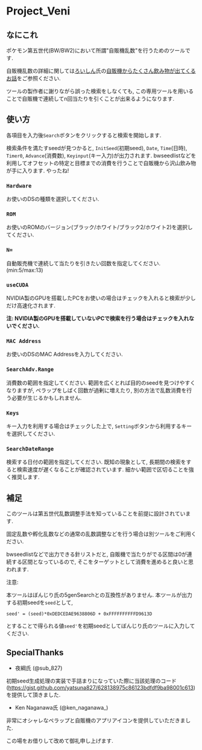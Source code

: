 # Project_Veni

## なにこれ
ポケモン第五世代(BW/BW2)において所謂"自販機乱数"を行うためのツールです.

自販機乱数の詳細に関しては[ろいしん](https://twitter.com/Blastoise_X)氏の[自販機からたくさん飲み物が出てくるお話](https://blastoise-x.hatenablog.com/entry/vending-machine-rng)をご参照ください.

ツールの製作者に謝りながら誤った検索をしなくても, この専用ツールを用いることで自販機で連続してn回当たりを引くことが出来るようになります.


## 使い方
各項目を入力後`Search`ボタンをクリックすると検索を開始します. 

検索条件を満たすseedが見つかると, `InitSeed`(初期seed), `Date`, `Time`(日時), `Timer0`, `Advance`(消費数), `Keyinput`(キー入力)が出力されます. bwseedlistなどを利用してオフセットの特定と目標までの消費を行うことで自販機から沢山飲み物が手に入ります. やったね!

### `Hardware`
お使いのDSの種類を選択してください.

### `ROM`
お使いのROMのバージョン(ブラック/ホワイト/ブラック2/ホワイト2)を選択してください.

### `N=`
自動販売機で連続して当たりを引きたい回数を指定してください. (min:5/max:13)

### `useCUDA`
NVIDIA製のGPUを搭載したPCをお使いの場合はチェックを入れると検索が少しだけ高速化されます.

**注: NVIDIA製のGPUを搭載していないPCで検索を行う場合はチェックを入れないでください.**

### `MAC Address`
お使いのDSのMAC Addressを入力してください.

### `SearchAdv.Range`
消費数の範囲を指定してください. 範囲を広くとれば目的のseedを見つけやすくなりますが, ペラップをしばく回数が過剰に増えたり, 別の方法で乱数消費を行う必要が生じるかもしれません.

### `Keys`
キー入力を利用する場合はチェックした上で, `Setting`ボタンから利用するキーを選択してください.

### `SearchDateRange`
検索する日付の範囲を指定してください. 既知の現象として, 長期間の検索をすると検索速度が遅くなることが確認されています. 細かい範囲で区切ることを強く推奨します.

## 補足
このツールは第五世代乱数調整手法を知っていることを前提に設計されています. 

固定乱数や孵化乱数などの通常の乱数調整などを行う場合は別ツールをご利用ください.

bwseedlistなどで出力できる針リストだと, 自販機で当たりがでる区間は0が連続する区間となっているので, そこをターゲットとして消費を進めると良いと思われます.

注意:

本ツールはぼんじり氏の5genSearchとの互換性がありません. 本ツールが出力する初期seedを`seed`として,

```seed' = (seed)*0xDEDCEDAE9638806D + 0xFFFFFFFFFFD9613D```

とすることで得られる値`seed'`を初期seedとしてぼんじり氏のツールに入力してください.


## SpecialThanks
- 夜綱氏 (@sub_827)

初期seed生成処理の実装で手詰まりになっていた際に当該処理のコード(https://gist.github.com/yatsuna827/628138975c86123bdfdf9ba98001c613) を提供して頂きました. 

- Ken Naganawa氏 (@ken_naganawa_)

非常にオシャレなペラップと自販機のアプリアイコンを提供していただきました. 

この場をお借りして改めて御礼申し上げます.